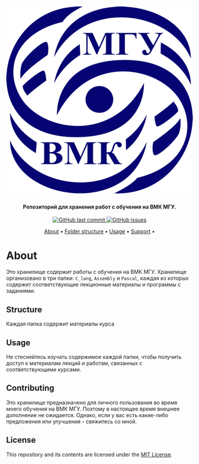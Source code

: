 <h1 align="center">
  <br>
  <a href="https://github.com/wlix13/msu-fiit/archive/master.zip"><img src="https://raw.githubusercontent.com/wlix13/msu-fiit/master/imgs/logo_cmc.png" alt="ФИИТ"></a>
</h1>

<h4 align="center">Репозиторий для хранения работ с обучения на ВМК МГУ.</h4>

<p align="center">
    <a href="https://github.com/wlix13/msu-fiit/commits/master">
    <img src="https://img.shields.io/github/last-commit/wlix13/msu-fiit.svg?style=flat-square&logo=github&logoColor=white"
         alt="GitHub last commit">
    <a href="https://github.com/wlix13/msu-fiit/issues">
    <img src="https://img.shields.io/github/issues-raw/wlix13/msu-fiit.svg?style=flat-square&logo=github&logoColor=white"
         alt="GitHub issues">
</p>

<p align="center">
  <a href="#about">About</a> •
  <a href="#structure">Folder structure</a> •
  <a href="#usage">Usage</a> •
  <a href="#support">Support</a> •
</p>


# About

Это хранилище содержит работы с обучения на ВМК МГУ. Хранилище организовано в три папки: `C_lang`, `Assembly` и `Pascal`, каждая из которых содержит соответствующие лекционные материалы и программы с заданиями.

## Structure

Каждая папка содержит материалы курса


## Usage

Не стесняйтесь изучать содержимое каждой папки, чтобы получить доступ к материалам лекций и работам, связанных с соответствующими курсами.

## Contributing

Это хранилище предназначено для личного пользования во время моего обучения на ВМК МГУ. Поэтому в настоящее время внешнее дополнение не ожидается. Однако, если у вас есть какие-либо предложения или улучшения - свяжитесь со мной.

## License

This repository and its contents are licensed under the [MIT License](LICENSE).
